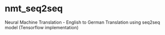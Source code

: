 # nmt_seq2seq
Neural Machine Translation - English to German Translation using seq2seq model (Tensorflow implementation)
